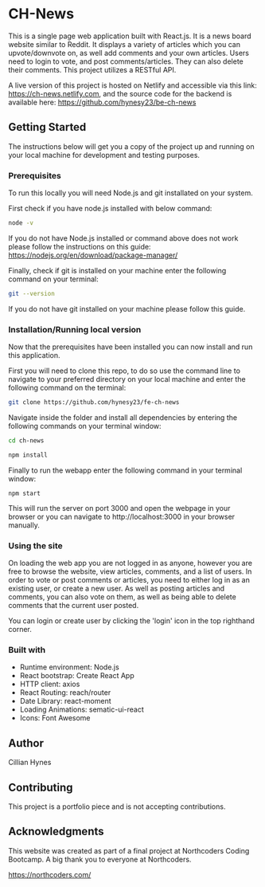 # CH-News

This is a single page web application built with React.js. It is a news board website similar to Reddit. It displays a variety of articles which you can upvote/downvote on, as well add comments and your own articles. Users need to login to vote, and post comments/articles. They can also delete their comments. This project utilizes a RESTful API.

A live version of this project is hosted on Netlify and accessible via this link: https://ch-news.netlify.com, and the source code for the backend is available here: https://github.com/hynesy23/be-ch-news

## Getting Started

The instructions below will get you a copy of the project up and running on your local machine for development and testing purposes.

### Prerequisites

To run this locally you will need Node.js and git installated on your system.

First check if you have node.js installed with below command:

```bash
node -v
```

If you do not have Node.js installed or command above does not work please follow the instructions on this guide: https://nodejs.org/en/download/package-manager/

Finally, check if git is installed on your machine enter the following command on your terminal:

```bash
git --version
```

If you do not have git installed on your machine please follow this guide.

### Installation/Running local version

Now that the prerequisites have been installed you can now install and run this application.

First you will need to clone this repo, to do so use the command line to navigate to your preferred directory on your local machine and enter the following command on the terminal:

```bash
git clone https://github.com/hynesy23/fe-ch-news
```

Navigate inside the folder and install all dependencies by entering the following commands on your terminal window:

```bash
cd ch-news

npm install
```

Finally to run the webapp enter the following command in your terminal window:

```
npm start
```

This will run the server on port 3000 and open the webpage in your browser or you can navigate to http://localhost:3000 in your browser manually.

### Using the site

On loading the web app you are not logged in as anyone, however you are free to browse the website, view articles, comments, and a list of users. In order to vote or post comments or articles, you need to either log in as an existing user, or create a new user. As well as posting articles and comments, you can also vote on them, as well as being able to delete comments that the current user posted.

You can login or create user by clicking the 'login' icon in the top righthand corner.

### Built with

- Runtime environment: Node.js
- React bootstrap: Create React App
- HTTP client: axios
- React Routing: reach/router
- Date Library: react-moment
- Loading Animations: sematic-ui-react
- Icons: Font Awesome

## Author

Cillian Hynes

## Contributing

This project is a portfolio piece and is not accepting contributions.

## Acknowledgments

This website was created as part of a final project at Northcoders Coding Bootcamp. A big thank you to everyone at Northcoders.

https://northcoders.com/
